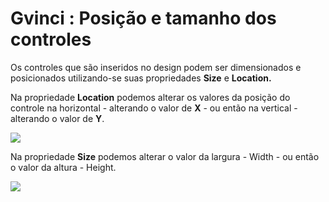 # Gvinci : Posição e tamanho dos controles

Os controles que são inseridos no design podem ser dimensionados e posicionados utilizando-se suas propriedades **Size** e **Location.**

Na propriedade **Location** podemos alterar os valores da posição do controle na horizontal - alterando o valor de **X** - ou então na vertical - alterando o valor de **Y**.

![](http://www.gvinci.com.br/manual/locationgv5.png)

Na propriedade **Size** podemos alterar o valor da largura - Width - ou então o valor da altura - Height.

![](http://www.gvinci.com.br/manual/sizegv5.png)


